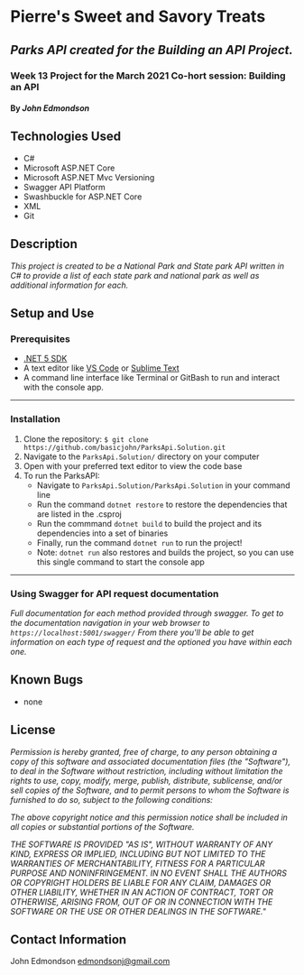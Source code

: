 # Pierre's Sweet and Savory Treats

## _Parks API created for the Building an API Project._

### Week 13 Project for the March 2021 Co-hort session: Building an API

#### By _**John Edmondson**_

## Technologies Used

- C#
- Microsoft ASP.NET Core
- Microsoft ASP.NET Mvc Versioning
- Swagger API Platform
- Swashbuckle for ASP.NET Core
- XML
- Git

## Description

_This project is created to be a National Park and State park API written in C# to provide a list of each state park and national park as well as additional information for each._

## Setup and Use

### Prerequisites

- [.NET 5 SDK](https://dotnet.microsoft.com/download/dotnet/5.0/)
- A text editor like [VS Code](https://code.visualstudio.com/) or [Sublime Text](https://www.sublimetext.com/)
- A command line interface like Terminal or GitBash to run and interact with the console app.

---

### Installation

1. Clone the repository: `$ git clone https://github.com/basicjohn/ParksApi.Solution.git`
2. Navigate to the `ParksApi.Solution/` directory on your computer
3. Open with your preferred text editor to view the code base
4. To run the ParksAPI:
   - Navigate to `ParksApi.Solution/ParksApi.Solution` in your command line
   - Run the command `dotnet restore` to restore the dependencies that are listed in the .csproj
   - Run the commmand `dotnet build` to build the project and its dependencies into a set of binaries
   - Finally, run the command `dotnet run` to run the project!
   - Note: `dotnet run` also restores and builds the project, so you can use this single command to start the console app

---

### Using Swagger for API request documentation

_Full documentation for each method provided through swagger. To get to the documentation navigation in your web browser to `https://localhost:5001/swagger/` From there you'll be able to get information on each type of request and the optioned you have within each one._

## Known Bugs

- none

## License

_Permission is hereby granted, free of charge, to any person obtaining a copy of this software and associated documentation files (the "Software"), to deal in the Software without restriction, including without limitation the rights to use, copy, modify, merge, publish, distribute, sublicense, and/or sell copies of the Software, and to permit persons to whom the Software is furnished to do so, subject to the following conditions:_

_The above copyright notice and this permission notice shall be included in all copies or substantial portions of the Software._

_THE SOFTWARE IS PROVIDED "AS IS", WITHOUT WARRANTY OF ANY KIND, EXPRESS OR IMPLIED, INCLUDING BUT NOT LIMITED TO THE WARRANTIES OF MERCHANTABILITY, FITNESS FOR A PARTICULAR PURPOSE AND NONINFRINGEMENT. IN NO EVENT SHALL THE AUTHORS OR COPYRIGHT HOLDERS BE LIABLE FOR ANY CLAIM, DAMAGES OR OTHER LIABILITY, WHETHER IN AN ACTION OF CONTRACT, TORT OR OTHERWISE, ARISING FROM, OUT OF OR IN CONNECTION WITH THE SOFTWARE OR THE USE OR OTHER DEALINGS IN THE SOFTWARE."_

## Contact Information

John Edmondson edmondsonj@gmail.com
